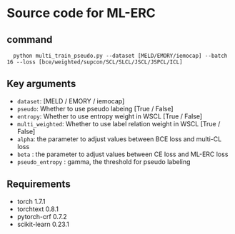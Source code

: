 
# Source code for ML-ERC

## command
  
  ```
    python multi_train_pseudo.py --dataset [MELD/EMORY/iemocap] --batch 16 --loss [bce/weighted/supcon/SCL/SLCL/JSCL/JSPCL/ICL]
  ```

## Key arguments

- ```dataset```: [MELD / EMORY / iemocap]
- ```pseudo```: Whether to use pseudo labeing [True / False]
- ```entropy```: Whether to use entropy weight in WSCL [True / False]
- ```multi_weighted```: Whether to use label relation weight in WSCL [True / False]
- ```alpha```: the parameter to adjust values between BCE loss and multi-CL loss
- ```beta``` : the parameter to adjust values between CE loss and ML-ERC loss
- ```pseudo_entropy``` : gamma, the threshold for pseudo labeling
 
## Requirements
- torch 1.7.1
- torchtext 0.8.1
- pytorch-crf 0.7.2
- scikit-learn 0.23.1


